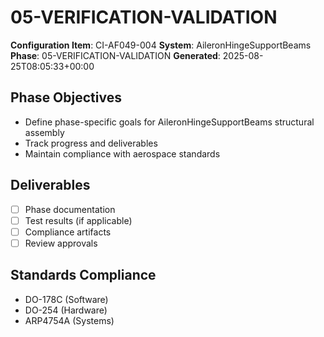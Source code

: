 # 05-VERIFICATION-VALIDATION

**Configuration Item**: CI-AF049-004
**System**: AileronHingeSupportBeams
**Phase**: 05-VERIFICATION-VALIDATION
**Generated**: 2025-08-25T08:05:33+00:00

## Phase Objectives
- Define phase-specific goals for AileronHingeSupportBeams structural assembly
- Track progress and deliverables
- Maintain compliance with aerospace standards

## Deliverables
- [ ] Phase documentation
- [ ] Test results (if applicable)
- [ ] Compliance artifacts
- [ ] Review approvals

## Standards Compliance
- DO-178C (Software)
- DO-254 (Hardware)
- ARP4754A (Systems)

